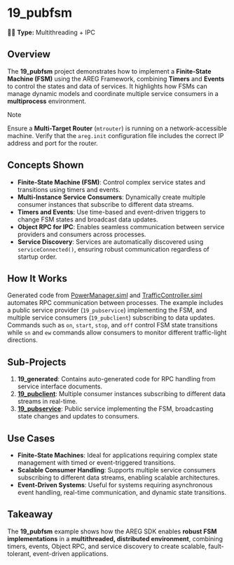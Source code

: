 ﻿# 19_pubfsm

🧵🚀 **Type:** Multithreading + IPC

## Overview
The **19_pubfsm** project demonstrates how to implement a **Finite-State Machine (FSM)** using the AREG Framework, combining **Timers** and **Events** to control the states and data of services. It highlights how FSMs can manage dynamic models and coordinate multiple service consumers in a **multiprocess** environment.

> [!NOTE]
> Ensure a **Multi-Target Router** (`mtrouter`) is running on a network-accessible machine. Verify that the `areg.init` configuration file includes the correct IP address and port for the router.

## Concepts Shown
- **Finite-State Machine (FSM)**: Control complex service states and transitions using timers and events.
- **Multi-Instance Service Consumers**: Dynamically create multiple consumer instances that subscribe to different data streams.
- **Timers and Events**: Use time-based and event-driven triggers to change FSM states and broadcast data updates.
- **Object RPC for IPC**: Enables seamless communication between service providers and consumers across processes.
- **Service Discovery**: Services are automatically discovered using `serviceConnected()`, ensuring robust communication regardless of startup order.

## How It Works
Generated code from [PowerManager.siml](./services/PowerManager.siml) and [TrafficController.siml](./services/TrafficController.siml) automates RPC communication between processes. The example includes a public service provider (`19_pubservice`) implementing the FSM, and multiple service consumers (`19_pubclient`) subscribing to data updates. Commands such as `on`, `start`, `stop`, and `off` control FSM state transitions while `sn` and `ew` commands allow consumers to monitor different traffic-light directions.

## Sub-Projects
1. **19_generated**: Contains auto-generated code for RPC handling from service interface documents.
2. **[19_pubclient](./pubclient/)**: Multiple consumer instances subscribing to different data streams in real-time.
3. **[19_pubservice](./pubservice/)**: Public service implementing the FSM, broadcasting state changes and updates to consumers.

## Use Cases
- **Finite-State Machines**: Ideal for applications requiring complex state management with timed or event-triggered transitions.
- **Scalable Consumer Handling**: Supports multiple service consumers subscribing to different data streams, enabling scalable architectures.
- **Event-Driven Systems**: Useful for systems requiring asynchronous event handling, real-time communication, and dynamic state transitions.

## Takeaway
The **19_pubfsm** example shows how the AREG SDK enables **robust FSM implementations** in a **multithreaded, distributed environment**, combining timers, events, Object RPC, and service discovery to create scalable, fault-tolerant, event-driven applications.
